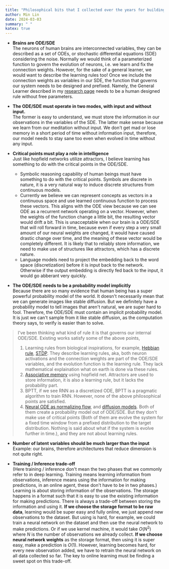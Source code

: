 ```yaml
---
title: "Philosophical bits that I collected over the years for building AI."
author: Min Lin
date: 2024-03-03
summary: " "
katex: true
---
```


- **Brains are ODE/SDE**\
  The neurons of human brains are interconnected variables, they can be described as a set of ODEs, or stochastic differential equations (SDE) considering the noise. Normally we would think of a parameterized function to govern the evolution of neurons, i.e. we learn and fix the connection weights. However, for the sake of a general learner, we would want to describe the learning rules too! Once we include the connection weights as variables in our SDE, the function that governs our system needs to be designed and prefixed. Namely, the General Learner described in my [research page](/research/) needs to be a human designed rule without free parameters.

- **The ODE/SDE must operate in two modes, with input and without input.**\
  The former is easy to understand, we must store the information in our observations in the variables of the SDE. The latter make sense because we learn from our meditation without input. We don't get mad or lose memory in a short period of time without information input, therefore, our model needs to stay sane too even when evolved in time without any input.
  
- **Critical points must play a role in intelligence**\
  Just like hopfield networks utilize attractors, I believe learning has something to do with the critical points in the ODE/SDE.
  - Symbolic reasoning capability of human beings must have something to do with the critical points. Symbols are discrete in nature, it is a very natural way to induce discrete structures from continuous models.
  - Currently we believe we can represent concepts as vectors in a continuous space and use learned continuous function to process these vectors. This aligns with the ODE view because we can see ODE as a recurrent network operating on a vector. However, when the weights of the function change a little bit, the resulting vector would drift a bit. This is unacceptable when our brain is a ODE/SDE that will roll forward in time, because even if every step a very small amount of our neural weights are changed, it would have caused drastic change over time, and the meaning of these vector would be completely different. It is likely that to reliably store information, we need to make use of structures like attractors, which has a discrete nature.
  - Language models need to project the embedding back to the word space (discretization) before it is input back to the network. Otherwise if the output embedding is directly fed back to the input, it would go abberant very quickly.


- **The ODE/SDE needs to be a probability model implicitly**\
  Because there are so many evidence that human being has a super powerful probability model of the world. It doesn't necessarily mean that we can generate images like stable diffusion. But we definitely have a probability model to tell images that aren't natural, we are super hard to fool. Therefore, the ODE/SDE must contain an implicit probability model. It is just we can't sample from it like stable diffusion, as the computation theory says, to verify is easier than to solve.

> I've been thinking what kind of rule it is that governs our internal ODE/SDE. Existing works satisfy some of the above points,
> 1.  Learning rules from biological inspirations, for example, [Hebbian rule](https://en.wikipedia.org/wiki/Hebbian_theory), [STDP](https://en.wikipedia.org/wiki/Spike-timing-dependent_plasticity). They describe learning rules, aka, both neuron activations and the connection weights are part of the ODE/SDE variables, and the evolution function is the learning rule. They lack mathematical explaination what on earth is done via these rules.
> 2. [Associative memory](https://en.wikipedia.org/wiki/Autoassociative_memory) using hopfield net. Attractors are used to store information, it is also a learning rule, but it lacks the probability part.
> 3. BPTT, if we see RNN as a discretized ODE, BPTT is a pragmatic algorithm to train RNN. However, none of the above philosophical points are satisfied.
> 4. [Neural ODE as normalizing flow](https://arxiv.org/abs/1810.01367), and [diffusion models](https://arxiv.org/abs/2011.13456). Both of them create a probability model out of ODE/SDE. But they don't make use of critical points (Both of them are evolve the system for a fixed time window from a prefixed distribution to the target distribution. Nothing is said about what if the system is evolve further in time.), and they are not about learning rules.

- **Number of latent variables should be much larger than the input**\
  Example: our brains, therefore architectures that reduce dimension is not quite right.

- **Training / Inference trade-off**\
  (Here training / inference don't mean the two phases that we commonly refer to in deep learning. Training means learning information from observations, inference means using the information for making predictions, in an online agent, these don't have to be in two phases.)
  Learning is about storing information of the observations. The storage happens in a format such that it is easy to use the existing information for making predictions. There is always a trade-off between storing the information and using it. **If we choose the storage format to be raw data**, learning would be super easy and fully online, we just append new observations to the dataset. But using is hard, for example, we could train a neural network on the dataset and then use the neural network to make predictions. Or if we use kernel machine, it would take $O(N^2)$ where $N$ is the number of observations we already collect. **If we choose neural network weights** as the storage format, then using it is super easy, make a prediction is $O(1)$. However, learning becomes hard, for every new observation added, we have to retrain the neural network on all data collected so far. The key to online learning must be finding a sweet spot on this trade-off.
